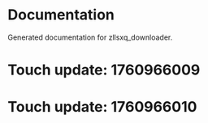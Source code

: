 # Documentation

Generated documentation for zllsxq_downloader.

# Touch update: 1760966009

# Touch update: 1760966010
